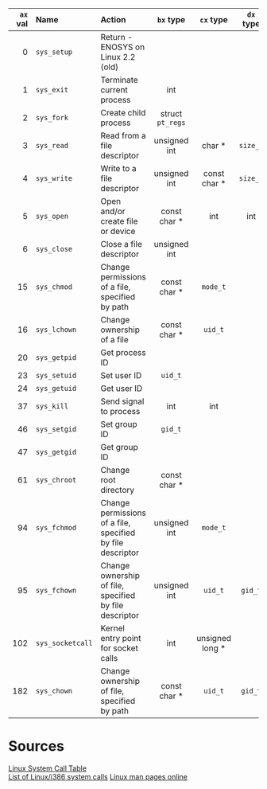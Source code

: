 
| `ax` val | Name | Action | `bx` type | `cx` type | `dx` type | `sx` type |  `di` type |
| -----------:|:-----------|:----------|:----------:|:----------:|:----------:|:----------:|:----------:|
| 0 | `sys_setup` | Return -ENOSYS on Linux 2.2 (old) ||||||
| 1 | `sys_exit` | Terminate current process | int |||||
| 2 | `sys_fork` | Create child process | struct `pt_regs` |||||
| 3 | `sys_read` | Read from a file descriptor | unsigned int | char * | `size_t` |||
| 4 | `sys_write` | Write to a file descriptor | unsigned int | const char * | `size_t` |||
| 5 | `sys_open` | Open and/or create file or device | const char * | int | int |||
| 6 | `sys_close` | Close a file descriptor | unsigned int |||||
| 15 | `sys_chmod` | Change permissions of a file, specified by path | const char * | `mode_t` ||||
| 16 | `sys_lchown` | Change ownership of a file | const char * | `uid_t` ||||
| 20 | `sys_getpid` | Get process ID ||||||
| 23 | `sys_setuid` | Set user ID | `uid_t` |||||
| 24 | `sys_getuid` | Get user ID ||||||
| 37 | `sys_kill` | Send signal to process | int | int ||||
| 46 | `sys_setgid` | Set group ID | `gid_t` |||||
| 47 | `sys_getgid` | Get group ID ||||||
| 61 | `sys_chroot` | Change root directory | const char * |||||
| 94 | `sys_fchmod` | Change permissions of a file, specified by file descriptor | unsigned int | `mode_t`||||
| 95 | `sys_fchown` | Change ownership of file, specified by file descriptor | unsigned int | `uid_t` | `gid_t` |||
| 102 | `sys_socketcall` | Kernel entry point for socket calls | int | unsigned long * ||||
| 182 | `sys_chown` | Change ownership of file, specified by path | const char * | `uid_t` | `gid_t` |||


# Sources
[Linux System Call Table](https://faculty.nps.edu/cseagle/assembly/sys_call.html) \
[List of Linux/i386 system calls](http://asm.sourceforge.net/syscall.html)
[Linux man pages online](https://man7.org/linux/man-pages/index.html)
